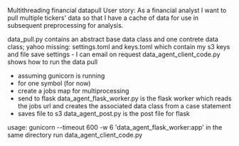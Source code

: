 Multithreading financial datapull
User story: As a financial analyst I want to pull multiple tickers' data so that I have a cache of data for use in subsequent preprocessing for analysis.

data_pull.py contains an abstract base data class and one contrete data class; yahoo
missing: settings.toml and keys.toml which contain my s3 keys and file save settings - I can email on request
data_agent_client_code.py shows how to run the data pull
- assuming gunicorn is running
- for one symbol (for now)
- create a jobs map for multiprocessing
- send to flask
data_agent_flask_worker.py is the flask worker which reads the jobs url and creates the associated data class from a case statement
- saves file to s3
data_agent_post.py is the post file for flask

usage:
gunicorn --timeout 600 -w 6 'data_agent_flask_worker:app' in the same directory
run data_agent_client_code.py

